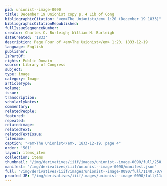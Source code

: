 ```yaml
---
pid: unionist--image-0090
title: December 19 Unionist copy p. 4 Lib of Cong
bibliographicCitation: "<em>The Unionist</em> 1:20 (December 19 1833)"
bibliographicCitationRepublished: 
fullIssueSequenceNumber: 
creator: Charles C. Burleigh; William H. Burleigh
dateCreated: '1833'
description: Page Four of <em>The Unionist</em> 1:20, 1833-12-19
language: English
publisher: 
IsPartOf: 
rights: Public Domain
source: Library of Congress
subject: 
type: image
category: Image
articleType: 
volume: 
issue: 
transcription: 
scholarlyNotes: 
commentary: 
relatedPeople: 
featured: 
repeated: 
relatedImage: 
relatedText: 
relatedTextIssue: 
filename: 
caption: "<em>The Unionist</em>, 1833-12-19, page 4"
order: '501'
layout: items_item
collection: items
thumbnail: "/img/derivatives/iiif/images/unionist--image-0090/full/250,/0/default.jpg"
manifest: "/img/derivatives/iiif/unionist--image-0090/manifest.json"
full: "/img/derivatives/iiif/images/unionist--image-0090/full/1140,/0/default.jpg"
proofed JR: "/img/derivatives/iiif/images/unionist--image-0090/full/1140,/0/default.jpg"
---
```

